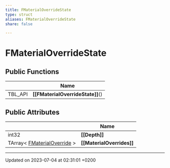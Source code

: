 ```yaml
---
title: FMaterialOverrideState
type: struct
aliases: FMaterialOverrideState
share: false

---
```


# FMaterialOverrideState





## Public Functions

|                | Name           |
| -------------- | -------------- |
| TBL_API | **[[FMaterialOverrideState]]**() |

## Public Attributes

|                | Name           |
| -------------- | -------------- |
| int32 | **[[Depth]]**  |
| TArray< [FMaterialOverride](/docs/SDK/Source/Classes/structFMaterialOverride.md) > | **[[MaterialOverrides]]**  |

-------------------------------

Updated on 2023-07-04 at 02:31:01 +0200